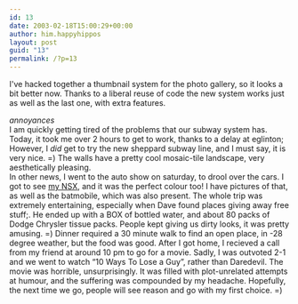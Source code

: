 ```yaml
---
id: 13
date: 2003-02-18T15:00:29+00:00
author: him.happyhippos
layout: post
guid: "13"
permalink: /?p=13
---
```

I've hacked together a thumbnail system for the photo gallery, so it looks a bit better now. Thanks to a liberal reuse of code the new system works just as well as the last one, with extra features. 

_annoyances_  
I am quickly getting tired of the problems that our subway system has. Today, it took me over 2 hours to get to work, thanks to a delay at eglinton; However, I _did_ get to try the new sheppard subway line, and I must say, it is very nice. =) The walls have a pretty cool mosaic-tile landscape, very aesthetically pleasing.   
In other news, I went to the auto show on saturday, to drool over the cars. I got to see [my NSX](http://www.acura.com/models/nsx_index.asp?section=home&#038;page=index&#038;bhcp=1), and it was the perfect colour too! I have pictures of that, as well as the batmobile, which was also present. The whole trip was extremely entertaining, especially when Dave found places giving away free stuff;. He ended up with a BOX of bottled water, and about 80 packs of Dodge Chrysler tissue packs. People kept giving us dirty looks, it was pretty amusing. =) Dinner required a 30 minute walk to find an open place, in -28 degree weather, but the food was good. After I got home, I recieved a call from my friend at around 10 pm to go for a movie. Sadly, I was outvoted 2-1 and we went to watch &#8220;10 Ways To Lose a Guy&#8221;, rather than Daredevil. The movie was horrible, unsurprisingly. It was filled with plot-unrelated attempts at humour, and the suffering was compounded by my headache. Hopefully, the next time we go, people will see reason and go with my first choice. =)